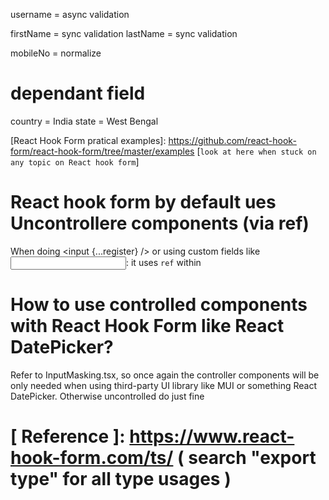 username = async validation

firstName = sync validation
lastName = sync validation

mobileNo = normalize

# dependant field

country = India
state = West Bengal

[React Hook Form pratical examples]: https://github.com/react-hook-form/react-hook-form/tree/master/examples [`look at here when stuck on any topic on React hook form`]

# React hook form by default ues Uncontrollere components (via ref)
When doing <input {...register} /> or using custom fields like <Input />: it uses `ref` within

[ React hook form controlled ]: https://react-hook-form.com/docs/usecontroller/controller
# How to use controlled components with React Hook Form like React DatePicker? 
Refer to InputMasking.tsx, so once again the controller components will be only needed when using third-party UI library like MUI or something React DatePicker. Otherwise uncontrolled do just fine

# [ Reference ]: https://www.react-hook-form.com/ts/ ( search "export type" for all type usages )

